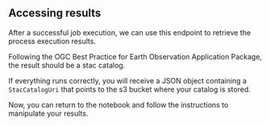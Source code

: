 ## Accessing results

After a successful job execution, we can use this endpoint to retrieve the process execution results.

Following the OGC Best Practice for Earth Observation Application Package, the result should be a stac catalog.

If everything runs correctly, you will receive a JSON object containing a `StacCatalogUri` that points to the s3 bucket where your catalog is stored.

Now, you can return to the notebook and follow the instructions to manipulate your results.
